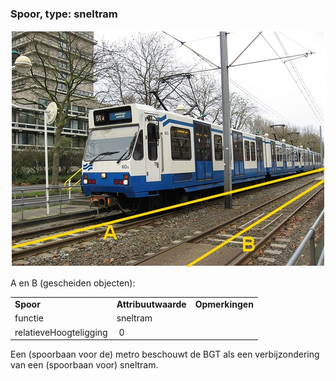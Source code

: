 ### Spoor, type: sneltram

![sneltram.jpg](media/b173222928c243e2b08e94dff13645bc15d28f5c.jpg)

A en B (gescheiden objecten):

|                        |                     |                 |
|------------------------|---------------------|-----------------|
| **Spoor**              | **Attribuutwaarde** | **Opmerkingen** |
| functie                | sneltram            |                 |
| relatieveHoogteligging |  0                  |                 |

Een (spoorbaan voor de) metro beschouwt de BGT als een verbijzondering van een (spoorbaan voor) sneltram.
